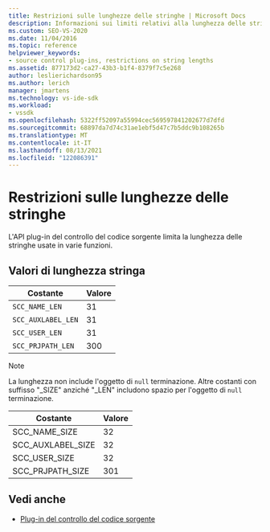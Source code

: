 ```yaml
---
title: Restrizioni sulle lunghezze delle stringhe | Microsoft Docs
description: Informazioni sui limiti relativi alla lunghezza delle stringhe usate dalle varie funzioni imposte dall'API plug-in del controllo del codice sorgente.
ms.custom: SEO-VS-2020
ms.date: 11/04/2016
ms.topic: reference
helpviewer_keywords:
- source control plug-ins, restrictions on string lengths
ms.assetid: 877173d2-ca27-43b3-b1f4-8379f7c5e268
author: leslierichardson95
ms.author: lerich
manager: jmartens
ms.technology: vs-ide-sdk
ms.workload:
- vssdk
ms.openlocfilehash: 5322ff52097a55994cec569597841202677d7dfd
ms.sourcegitcommit: 68897da7d74c31ae1ebf5d47c7b5ddc9b108265b
ms.translationtype: MT
ms.contentlocale: it-IT
ms.lasthandoff: 08/13/2021
ms.locfileid: "122086391"
---
```

# <a name="restrictions-on-string-lengths"></a>Restrizioni sulle lunghezze delle stringhe
L'API plug-in del controllo del codice sorgente limita la lunghezza delle stringhe usate in varie funzioni.

## <a name="string-length-values"></a>Valori di lunghezza stringa

|Costante|Valore|
|--------------|-----------|
|`SCC_NAME_LEN`|31|
|`SCC_AUXLABEL_LEN`|31|
|`SCC_USER_LEN`|31|
|`SCC_PRJPATH_LEN`|300|

> [!NOTE]
> La lunghezza non include l'oggetto di `null` terminazione. Altre costanti con suffisso "_SIZE" anziché "_LEN" includono spazio per l'oggetto di `null` terminazione.

|Costante|Valore|
|--------------|-----------|
|SCC_NAME_SIZE|32|
|SCC_AUXLABEL_SIZE|32|
|SCC_USER_SIZE|32|
|SCC_PRJPATH_SIZE|301|

## <a name="see-also"></a>Vedi anche
- [Plug-in del controllo del codice sorgente](../extensibility/source-control-plug-ins.md)

